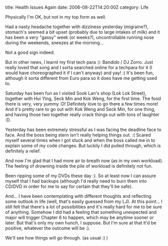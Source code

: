 title: Health Issues Again
date: 2006-08-22T14:20:00Z
category: Life

Physically I'm OK, but not in my top form as well.

Had a nasty headache together with dizziness yesterday (migraine?), stomach's seemed a bit upset (probably due to large intakes of milk) and it has been a very "gassy" week (or weeks?), uncontrollable running nose during the weekends, sneezes at the morning…

Not a good sign indeed.

But in other news, I learnt my first tech para :): Bandido / DJ Zorro. Just really loved that song and I sorta searched online for a techpara for it (I would have choreographed it if I can't anyway) and yay! :) It's been fun, although it sorta different from Euro para so it does have me getting used to.

Saturday has been fun as I visited Sook Lan's shop (Lok Lok Street), together with Hui Ying, Seck Min and Kok Weng, for the first time. The food there is very, very yummy :D! Definitely love to go there a few times more! And it's pretty rare to go out with Kok Weng and Seck Min, for one thing, and having those two together really crack things out with tons of laughter :D.

Yesterday has been extremely stressful as I was facing the deadline face to face. And the boss being stern isn't really helping things out. :( Scared myself several times when I got stuck and when the boss called me in to explain some of my code changes. But luckily I did pulled through, which is definitely a relief.

And now I'm glad that I had more air to breath now (as in my own workload). The feeling of drowning inside the pile of workload is definitely not fun.

Been ripping some of my DVDs these day :). So at least now I can assure myself that I had backups (although I'd really need to burn them into CD/DVD in order for me to say for certain that they'll be safe).

And… I have been contemplating with different thoughts and reflecting some outlook in life (well, that's easily guessed from my LJ). At this point… I still felt that there's a lot of possibilities and it's really hard for me to be sure of anything. Somehow I did had a feeling that something unexpected and major will trigger Chapter 6 to happen, which may be anytime sooner or later. But that's only my own hunch, I suppose. But I'm sure at that it'd be positive, whatever the outcome will be :).

We'll see how things will go through. (as usual :) )
